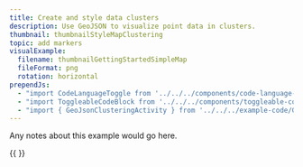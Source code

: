 ```yaml
---
title: Create and style data clusters
description: Use GeoJSON to visualize point data in clusters.
thumbnail: thumbnailStyleMapClustering
topic: add markers
visualExample:
  filename: thumbnailGettingStartedSimpleMap
  fileFormat: png
  rotation: horizontal
prependJs:
  - "import CodeLanguageToggle from '../../../components/code-language-toggle'"
  - "import ToggleableCodeBlock from '../../../components/toggleable-code-block'"
  - "import { GeoJsonClusteringActivity } from '../../../example-code/GeoJsonClusteringActivity.js'"
---
```


Any notes about this example would go here. 

{{
  <CodeLanguageToggle />
  <ToggleableCodeBlock 
    codeSnippet={GeoJsonClusteringActivity}
  />
}}
